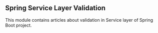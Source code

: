 ## Spring Service Layer Validation

This module contains articles about validation in Service layer of Spring Boot project.

